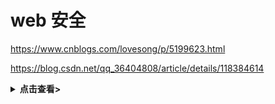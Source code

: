 # web 安全

https://www.cnblogs.com/lovesong/p/5199623.html

https://blog.csdn.net/qq_36404808/article/details/118384614

<details>
<summary><b>点击查看></b></summary>
  
<iframe height="500" style="width: 100%;" scrolling="no" title="Parallax scroll animation" src="https://codepen.io/isladjan/embed/abdyPBw?default-tab=result" frameborder="no" loading="lazy" allowtransparency="true" allowfullscreen="true">
  See the Pen <a href="https://codepen.io/isladjan/pen/abdyPBw">
  Parallax scroll animation</a> by isladjan (<a href="https://codepen.io/isladjan">@isladjan</a>)
  on <a href="https://codepen.io">CodePen</a>.
</iframe>

如果该平台不支持,请点击[codepen](https://codepen.io/ricardoolivaalonso/pen/rNeeJWb)

</details>
